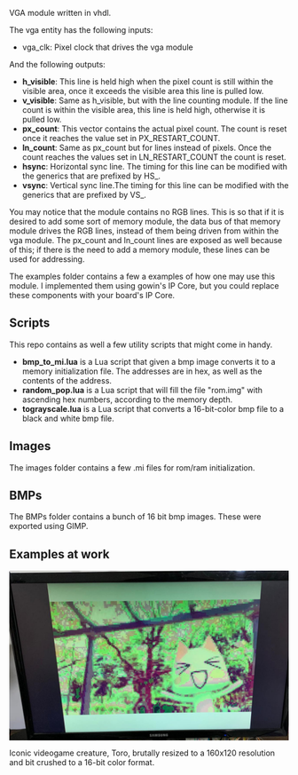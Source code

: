 VGA module written in vhdl.

The vga entity has the following inputs:
- vga_clk: Pixel clock that drives the vga module

And the following outputs:
- **h_visible**: This line is held high when the pixel count is still within the visible area, once it exceeds the visible area this line is pulled low.
- **v_visible**: Same as h_visible, but with the line counting module. If the line count is within the visible area, this line is held high, otherwise it is pulled low.
- **px_count**: This vector contains the actual pixel count. The count is reset once it reaches the value set in PX_RESTART_COUNT.
- **ln_count**: Same as px_count but for lines instead of pixels. Once the count reaches the values set in LN_RESTART_COUNT the count is reset.
- **hsync**: Horizontal sync line. The timing for this line can be modified with the generics that are prefixed by HS_.
- **vsync**: Vertical sync line.The timing for this line can be modified with the generics that are prefixed by VS_.

You may notice that the module contains no RGB lines. This is so that if it is desired to add some sort of memory module, the data bus of that memory module drives the RGB lines, instead of them being driven from within the vga module. The px_count and ln_count lines are exposed as well because of this; if there is the need to add a memory module, these lines can be used for addressing.

The examples folder contains a few a examples of how one may use this module. I implemented them using gowin's IP Core, but you could replace these components with your board's IP Core.

## Scripts
This repo contains as well a few utility scripts that might come in handy.
- **bmp_to_mi.lua** is a Lua script that given a bmp image converts it to a memory initialization file. The addresses are in hex, as well as the contents of the address.
- **random_pop.lua** is a Lua script that will fill the file "rom.img" with ascending hex numbers, according to the memory depth.
- **tograyscale.lua** is a Lua script that converts a 16-bit-color bmp file to a black and white bmp file.

## Images
The images folder contains a few .mi files for rom/ram initialization.

## BMPs
The BMPs folder contains a bunch of 16 bit bmp images. These were exported using GIMP.

## Examples at work
<img src="bit_crushed_toro.jpeg" align="center" style="margin-right: 10px;">

Iconic videogame creature, Toro, brutally resized to a 160x120 resolution and bit crushed to a 16-bit color format.

<div style="clear: both;"></div>